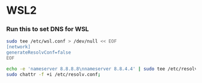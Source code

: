 # WSL2

### Run this to set DNS for WSL

```bash
sudo tee /etc/wsl.conf > /dev/null << EOF
[network]
generateResolvConf=false
EOF

echo -e 'nameserver 8.8.8.8\nnameserver 8.8.4.4' | sudo tee /etc/resolv.conf > /dev/null;
sudo chattr -f +i /etc/resolv.conf;
```

